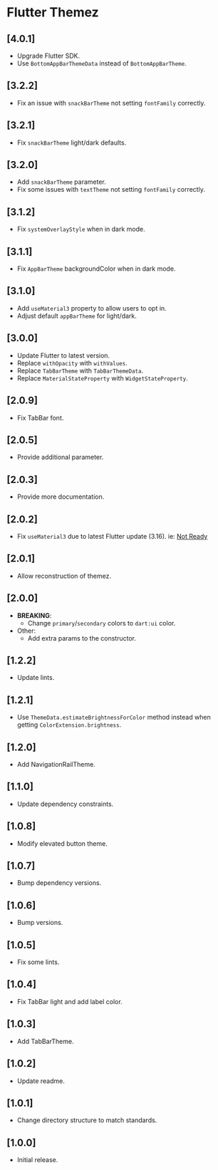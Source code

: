 # Flutter Themez

## [4.0.1]

- Upgrade Flutter SDK.
- Use `BottomAppBarThemeData` instead of `BottomAppBarTheme`.

## [3.2.2]

- Fix an issue with `snackBarTheme` not setting `fontFamily` correctly.

## [3.2.1]

- Fix `snackBarTheme` light/dark defaults.

## [3.2.0]

- Add `snackBarTheme` parameter.
- Fix some issues with `textTheme` not setting `fontFamily` correctly.

## [3.1.2]

- Fix `systemOverlayStyle` when in dark mode.

## [3.1.1]

- Fix `AppBarTheme` backgroundColor when in dark mode.

## [3.1.0]

- Add `useMaterial3` property to allow users to opt in.
- Adjust default `appBarTheme` for light/dark.

## [3.0.0]

- Update Flutter to latest version.
- Replace `withOpacity` with `withValues`.
- Replace `TabBarTheme` with `TabBarThemeData`.
- Replace `MaterialStateProperty` with `WidgetStateProperty`.

## [2.0.9]

- Fix TabBar font.

## [2.0.5]

- Provide additional parameter.

## [2.0.3]

- Provide more documentation.

## [2.0.2]

- Fix `useMaterial3` due to latest Flutter update (3.16). ie: [Not Ready](https://i.imgflip.com/38gn2a.jpg)

## [2.0.1]

- Allow reconstruction of themez.

## [2.0.0]

- **BREAKING**:
  - Change `primary`/`secondary` colors to `dart:ui` color.
- Other:
  - Add extra params to the constructor.

## [1.2.2]

- Update lints.

## [1.2.1]

- Use `ThemeData.estimateBrightnessForColor` method instead when getting `ColorExtension.brightness`.

## [1.2.0]

- Add NavigationRailTheme.

## [1.1.0]

- Update dependency constraints.

## [1.0.8]

- Modify elevated button theme.

## [1.0.7]

- Bump dependency versions.

## [1.0.6]

- Bump versions.

## [1.0.5]

- Fix some lints.

## [1.0.4]

- Fix TabBar light and add label color.

## [1.0.3]

- Add TabBarTheme.

## [1.0.2]

- Update readme.

## [1.0.1]

- Change directory structure to match standards.

## [1.0.0]

- Initial release.
